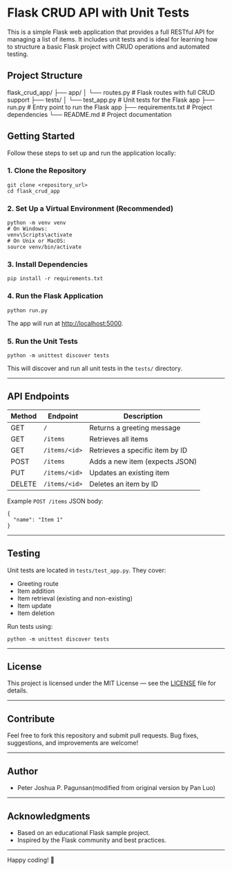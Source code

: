 # Flask CRUD API with Unit Tests

This is a simple Flask web application that provides a full RESTful API for managing a list of items. It includes unit tests and is ideal for learning how to structure a basic Flask project with CRUD operations and automated testing.

## Project Structure

flask_crud_app/
├── app/
│   └── routes.py         # Flask routes with full CRUD support
├── tests/
│   └── test_app.py       # Unit tests for the Flask app
├── run.py                # Entry point to run the Flask app
├── requirements.txt      # Project dependencies
└── README.md             # Project documentation

## Getting Started

Follow these steps to set up and run the application locally:

### 1. Clone the Repository

    git clone <repository_url>
    cd flask_crud_app

### 2. Set Up a Virtual Environment (Recommended)

    python -m venv venv
    # On Windows:
    venv\Scripts\activate
    # On Unix or MacOS:
    source venv/bin/activate

### 3. Install Dependencies

    pip install -r requirements.txt

### 4. Run the Flask Application

    python run.py

The app will run at [http://localhost:5000](http://localhost:5000).

### 5. Run the Unit Tests

    python -m unittest discover tests

This will discover and run all unit tests in the `tests/` directory.

---

## API Endpoints

| Method | Endpoint         | Description                      |
|--------|------------------|---------------------------------|
| GET    | `/`              | Returns a greeting message       |
| GET    | `/items`         | Retrieves all items              |
| GET    | `/items/<id>`    | Retrieves a specific item by ID  |
| POST   | `/items`         | Adds a new item (expects JSON)   |
| PUT    | `/items/<id>`    | Updates an existing item         |
| DELETE | `/items/<id>`    | Deletes an item by ID            |

Example `POST /items` JSON body:

    {
      "name": "Item 1"
    }

---

## Testing

Unit tests are located in `tests/test_app.py`. They cover:

- Greeting route
- Item addition
- Item retrieval (existing and non-existing)
- Item update
- Item deletion

Run tests using:

    python -m unittest discover tests

---

## License

This project is licensed under the MIT License — see the [LICENSE](LICENSE) file for details.

---

## Contribute

Feel free to fork this repository and submit pull requests. Bug fixes, suggestions, and improvements are welcome!

---

## Author

- Peter Joshua P. Pagunsan(modified from original version by Pan Luo)

---

## Acknowledgments

- Based on an educational Flask sample project.
- Inspired by the Flask community and best practices.

---

Happy coding! 🎉
